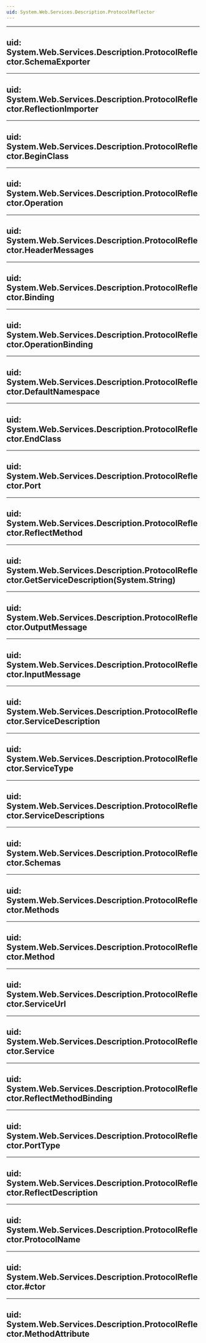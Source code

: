 ```yaml
---
uid: System.Web.Services.Description.ProtocolReflector
---
```


---
uid: System.Web.Services.Description.ProtocolReflector.SchemaExporter
---

---
uid: System.Web.Services.Description.ProtocolReflector.ReflectionImporter
---

---
uid: System.Web.Services.Description.ProtocolReflector.BeginClass
---

---
uid: System.Web.Services.Description.ProtocolReflector.Operation
---

---
uid: System.Web.Services.Description.ProtocolReflector.HeaderMessages
---

---
uid: System.Web.Services.Description.ProtocolReflector.Binding
---

---
uid: System.Web.Services.Description.ProtocolReflector.OperationBinding
---

---
uid: System.Web.Services.Description.ProtocolReflector.DefaultNamespace
---

---
uid: System.Web.Services.Description.ProtocolReflector.EndClass
---

---
uid: System.Web.Services.Description.ProtocolReflector.Port
---

---
uid: System.Web.Services.Description.ProtocolReflector.ReflectMethod
---

---
uid: System.Web.Services.Description.ProtocolReflector.GetServiceDescription(System.String)
---

---
uid: System.Web.Services.Description.ProtocolReflector.OutputMessage
---

---
uid: System.Web.Services.Description.ProtocolReflector.InputMessage
---

---
uid: System.Web.Services.Description.ProtocolReflector.ServiceDescription
---

---
uid: System.Web.Services.Description.ProtocolReflector.ServiceType
---

---
uid: System.Web.Services.Description.ProtocolReflector.ServiceDescriptions
---

---
uid: System.Web.Services.Description.ProtocolReflector.Schemas
---

---
uid: System.Web.Services.Description.ProtocolReflector.Methods
---

---
uid: System.Web.Services.Description.ProtocolReflector.Method
---

---
uid: System.Web.Services.Description.ProtocolReflector.ServiceUrl
---

---
uid: System.Web.Services.Description.ProtocolReflector.Service
---

---
uid: System.Web.Services.Description.ProtocolReflector.ReflectMethodBinding
---

---
uid: System.Web.Services.Description.ProtocolReflector.PortType
---

---
uid: System.Web.Services.Description.ProtocolReflector.ReflectDescription
---

---
uid: System.Web.Services.Description.ProtocolReflector.ProtocolName
---

---
uid: System.Web.Services.Description.ProtocolReflector.#ctor
---

---
uid: System.Web.Services.Description.ProtocolReflector.MethodAttribute
---
